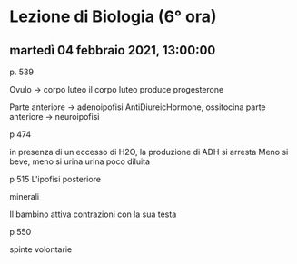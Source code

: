 # Lezione di Biologia (6° ora)

## martedì 04 febbraio 2021, 13:00:00

p. 539

Ovulo -> corpo luteo
il corpo luteo produce progesterone

Parte anteriore -> adenoipofisi
AntiDiureicHormone, ossitocina
parte anteriore -> neuroipofisi

p 474

in presenza di un eccesso di H2O, la produzione di ADH si arresta
Meno si beve, meno si urina
urina poco diluita

p 515 
L'ipofisi posteriore

minerali

Il bambino attiva contrazioni con la sua testa

p 550

spinte volontarie
<!--stackedit_data:
eyJoaXN0b3J5IjpbLTIxNzk3MDUyOCwtMTYyMDIxMTcxLDIwNj
U2NDIzMjBdfQ==
-->